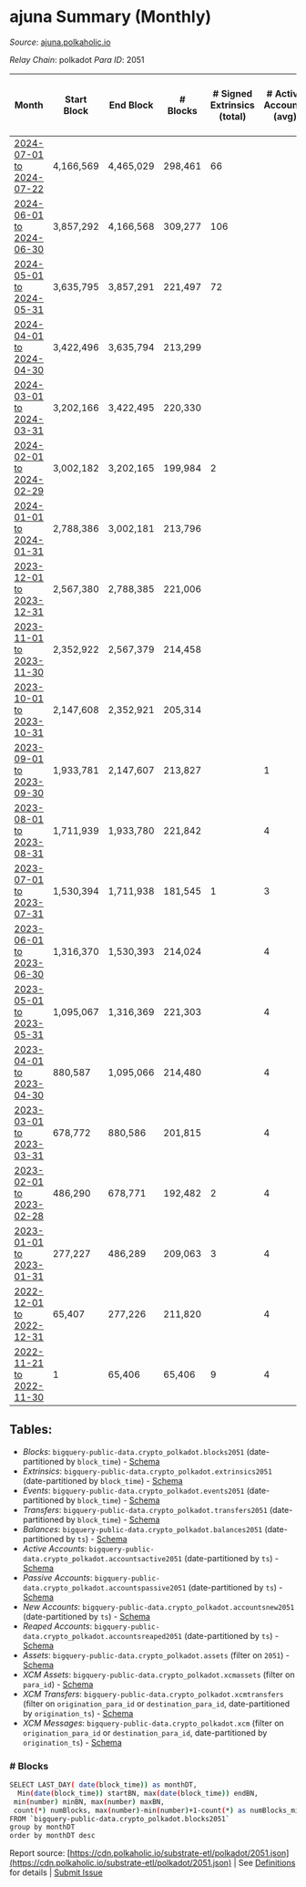 # ajuna Summary (Monthly)

_Source_: [ajuna.polkaholic.io](https://ajuna.polkaholic.io)

*Relay Chain*: polkadot
*Para ID*: 2051



| Month | Start Block | End Block | # Blocks | # Signed Extrinsics (total) | # Active Accounts (avg) | # Addresses with Balances (max) | Issues |
| ----- | ----------- | --------- | -------- | --------------------------- | ----------------------- | ------------------------------- | ------ |
| [2024-07-01 to 2024-07-22](/polkadot/2051-ajuna/2024-07-31.md) | 4,166,569 | 4,465,029 | 298,461 | 66 |  | 784 | -   |   
| [2024-06-01 to 2024-06-30](/polkadot/2051-ajuna/2024-06-30.md) | 3,857,292 | 4,166,568 | 309,277 | 106 |  | 22 | -   |   
| [2024-05-01 to 2024-05-31](/polkadot/2051-ajuna/2024-05-31.md) | 3,635,795 | 3,857,291 | 221,497 | 72 |  | 21 | -   |   
| [2024-04-01 to 2024-04-30](/polkadot/2051-ajuna/2024-04-30.md) | 3,422,496 | 3,635,794 | 213,299 |  |  | 8 | -   |   
| [2024-03-01 to 2024-03-31](/polkadot/2051-ajuna/2024-03-31.md) | 3,202,166 | 3,422,495 | 220,330 |  |  |  | -   |   
| [2024-02-01 to 2024-02-29](/polkadot/2051-ajuna/2024-02-29.md) | 3,002,182 | 3,202,165 | 199,984 | 2 |  |  | -   |   
| [2024-01-01 to 2024-01-31](/polkadot/2051-ajuna/2024-01-31.md) | 2,788,386 | 3,002,181 | 213,796 |  |  |  | -   |   
| [2023-12-01 to 2023-12-31](/polkadot/2051-ajuna/2023-12-31.md) | 2,567,380 | 2,788,385 | 221,006 |  |  |  | -   |   
| [2023-11-01 to 2023-11-30](/polkadot/2051-ajuna/2023-11-30.md) | 2,352,922 | 2,567,379 | 214,458 |  |  |  | -   |   
| [2023-10-01 to 2023-10-31](/polkadot/2051-ajuna/2023-10-31.md) | 2,147,608 | 2,352,921 | 205,314 |  |  |  | -   |   
| [2023-09-01 to 2023-09-30](/polkadot/2051-ajuna/2023-09-30.md) | 1,933,781 | 2,147,607 | 213,827 |  | 1 | 9 | -   |   
| [2023-08-01 to 2023-08-31](/polkadot/2051-ajuna/2023-08-31.md) | 1,711,939 | 1,933,780 | 221,842 |  | 4 | 9 | -   |   
| [2023-07-01 to 2023-07-31](/polkadot/2051-ajuna/2023-07-31.md) | 1,530,394 | 1,711,938 | 181,545 | 1 | 3 | 9 | -   |   
| [2023-06-01 to 2023-06-30](/polkadot/2051-ajuna/2023-06-30.md) | 1,316,370 | 1,530,393 | 214,024 |  | 4 | 9 | -   |   
| [2023-05-01 to 2023-05-31](/polkadot/2051-ajuna/2023-05-31.md) | 1,095,067 | 1,316,369 | 221,303 |  | 4 | 9 | -   |   
| [2023-04-01 to 2023-04-30](/polkadot/2051-ajuna/2023-04-30.md) | 880,587 | 1,095,066 | 214,480 |  | 4 | 9 | -   |   
| [2023-03-01 to 2023-03-31](/polkadot/2051-ajuna/2023-03-31.md) | 678,772 | 880,586 | 201,815 |  | 4 | 9 | -   |   
| [2023-02-01 to 2023-02-28](/polkadot/2051-ajuna/2023-02-28.md) | 486,290 | 678,771 | 192,482 | 2 | 4 | 9 | -   |   
| [2023-01-01 to 2023-01-31](/polkadot/2051-ajuna/2023-01-31.md) | 277,227 | 486,289 | 209,063 | 3 | 4 | 7 | -   |   
| [2022-12-01 to 2022-12-31](/polkadot/2051-ajuna/2022-12-31.md) | 65,407 | 277,226 | 211,820 |  | 4 | 6 | -   |   
| [2022-11-21 to 2022-11-30](/polkadot/2051-ajuna/2022-11-30.md) | 1 | 65,406 | 65,406 | 9 | 4 | 6 | -   |   

## Tables:

* _Blocks_: `bigquery-public-data.crypto_polkadot.blocks2051` (date-partitioned by `block_time`) - [Schema](/schema/balances.json)
* _Extrinsics_: `bigquery-public-data.crypto_polkadot.extrinsics2051` (date-partitioned by `block_time`) - [Schema](/schema/extrinsics.json)
* _Events_: `bigquery-public-data.crypto_polkadot.events2051` (date-partitioned by `block_time`) - [Schema](/schema/events.json)
* _Transfers_: `bigquery-public-data.crypto_polkadot.transfers2051` (date-partitioned by `block_time`) - [Schema](/schema/transfers.json)
* _Balances_: `bigquery-public-data.crypto_polkadot.balances2051` (date-partitioned by `ts`) - [Schema](/schema/balances.json)
* _Active Accounts_: `bigquery-public-data.crypto_polkadot.accountsactive2051` (date-partitioned by `ts`) - [Schema](/schema/accountsactive.json)
* _Passive Accounts_: `bigquery-public-data.crypto_polkadot.accountspassive2051` (date-partitioned by `ts`) - [Schema](/schema/accountspassive.json)
* _New Accounts_: `bigquery-public-data.crypto_polkadot.accountsnew2051` (date-partitioned by `ts`) - [Schema](/schema/accountsnew.json)
* _Reaped Accounts_: `bigquery-public-data.crypto_polkadot.accountsreaped2051` (date-partitioned by `ts`) - [Schema](/schema/accountsreaped.json)
* _Assets_: `bigquery-public-data.crypto_polkadot.assets` (filter on `2051`) - [Schema](/schema/assets.json)
* _XCM Assets_: `bigquery-public-data.crypto_polkadot.xcmassets` (filter on `para_id`) - [Schema](/schema/xcmassets.json)
* _XCM Transfers_: `bigquery-public-data.crypto_polkadot.xcmtransfers` (filter on `origination_para_id` or `destination_para_id`, date-partitioned by `origination_ts`) - [Schema](/schema/xcmtransfers.json)
* _XCM Messages_: `bigquery-public-data.crypto_polkadot.xcm` (filter on `origination_para_id` or `destination_para_id`, date-partitioned by `origination_ts`) - [Schema](/schema/xcm.json)

### # Blocks
```bash
SELECT LAST_DAY( date(block_time)) as monthDT,
  Min(date(block_time)) startBN, max(date(block_time)) endBN, 
 min(number) minBN, max(number) maxBN, 
 count(*) numBlocks, max(number)-min(number)+1-count(*) as numBlocks_missing 
FROM `bigquery-public-data.crypto_polkadot.blocks2051` 
group by monthDT 
order by monthDT desc
```


Report source: [https://cdn.polkaholic.io/substrate-etl/polkadot/2051.json](https://cdn.polkaholic.io/substrate-etl/polkadot/2051.json) | See [Definitions](/DEFINITIONS.md) for details | [Submit Issue](https://github.com/colorfulnotion/substrate-etl/issues)
